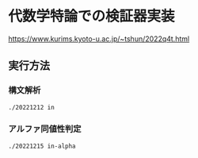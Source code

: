 # 代数学特論での検証器実装

https://www.kurims.kyoto-u.ac.jp/~tshun/2022q4t.html

## 実行方法

### 構文解析


```sh
./20221212 in
```

### アルファ同値性判定

```sh
./20221215 in-alpha
```

